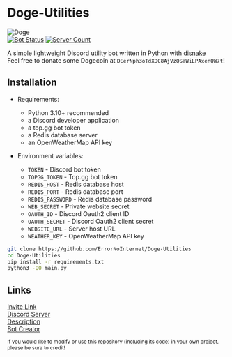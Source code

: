 # Doge-Utilities
![Doge](https://media.discordapp.net/attachments/843240892147826689/873809662506573884/Doge.png?width=250&height=250)\
[![Bot Status](https://top.gg/api/widget/status/854965721805226005.svg?noavatar=true)](https://top.gg/bot/854965721805226005)
[![Server Count](https://top.gg/api/widget/servers/854965721805226005.svg?noavatar=true)](https://top.gg/bot/854965721805226005)

A simple lightweight Discord utility bot written in Python with [disnake](https://github.com/EQUENOS/disnake)\
Feel free to donate some Dogecoin at `DEerNph3oTdXDC8AjVzQSaWiLPAxenQW7t`!

## Installation
- Requirements:
  - Python 3.10+ recommended
  - a Discord developer application
  - a top.gg bot token
  - a Redis database server
  - an OpenWeatherMap API key

- Environment variables:
  - `TOKEN` - Discord bot token
  - `TOPGG_TOKEN` - Top.gg bot token
  - `REDIS_HOST` - Redis database host
  - `REDIS_PORT` - Redis database port
  - `REDIS_PASSWORD` - Redis database password
  - `WEB_SECRET` - Private website secret
  - `OAUTH_ID` - Discord Oauth2 client ID
  - `OAUTH_SECRET` - Discord Oauth2 client secret
  - `WEBSITE_URL` - Server host URL
  - `WEATHER_KEY` - OpenWeatherMap API key

```sh
git clone https://github.com/ErrorNoInternet/Doge-Utilities
cd Doge-Utilities
pip install -r requirements.txt
python3 -OO main.py
```

## Links
[Invite Link](https://discord.com/oauth2/authorize?client_id=854965721805226005&permissions=8&scope=applications.commands%20bot)\
[Discord Server](https://discord.gg/3Tp7R8FUsC)\
[Description](https://github.com/ErrorNoInternet/Doge-Utilities/blob/main/DESCRIPTION.md)\
[Bot Creator](https://discord.com/users/531392146767347712)

<sub>If you would like to modify or use this repository (including its code) in your own project, please be sure to credit!</sub>
